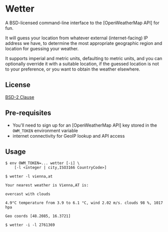 # Wetter

A BSD-licensed command-line interface to the [OpenWeatherMap API] for fun.

It will guess your location from whatever external (internet-facing) IP
address we have, to determine the most appropriate geographic region and
location for guessing your weather.

It supports imperial and metric units, defaulting to metric units, and
you can optionally override it with a suitable location, if the guessed
location is not to your preference, or you want to obtain the weather
elsewhere.

## License

[BSD-2 Clause](https://skunkwerks.github.io/bsd-2-clause-license)

## Pre-requisites

- You'll need to sign up for an [OpenWeatherMap API] key stored in
  the `OWM_TOKEN` environment variable
- internet connectivity for GeoIP lookup and API access

## Usage

```
$ env OWM_TOKEN=... wetter [-i] \
    [-l <integer | city,ISO3166 CountryCode>]

$ wetter -l vienna,at

Your nearest weather is Vienna,AT is:

overcast with clouds

4.9°С temperature from 3.9 to 6.1 °С, wind 2.02 m/s. clouds 98 %, 1017 hpa

Geo coords [48.2085, 16.3721]

$ wetter -i -l 2761369
```
